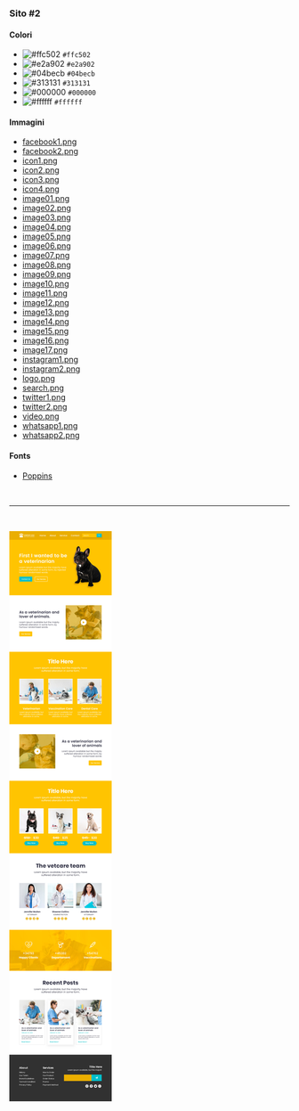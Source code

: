 ### Sito #2

#### Colori

* ![#ffc502](https://placehold.co/16x16/ffc502/ffc502.png) `#ffc502`
* ![#e2a902](https://placehold.co/16x16/e2a902/e2a902.png) `#e2a902`
* ![#04becb](https://placehold.co/16x16/04becb/04becb.png) `#04becb`
* ![#313131](https://placehold.co/16x16/313131/313131.png) `#313131`
* ![#000000](https://placehold.co/16x16/000000/000000.png) `#000000`
* ![#ffffff](https://placehold.co/16x16/ffffff/ffffff.png) `#ffffff`

#### Immagini

* [facebook1.png](./facebook1.png)
* [facebook2.png](./facebook2.png)
* [icon1.png](./icon1.png)
* [icon2.png](./icon2.png)
* [icon3.png](./icon3.png)
* [icon4.png](./icon4.png)
* [image01.png](./image01.png)
* [image02.png](./image02.png)
* [image03.png](./image03.png)
* [image04.png](./image04.png)
* [image05.png](./image05.png)
* [image06.png](./image06.png)
* [image07.png](./image07.png)
* [image08.png](./image08.png)
* [image09.png](./image09.png)
* [image10.png](./image10.png)
* [image11.png](./image11.png)
* [image12.png](./image12.png)
* [image13.png](./image13.png)
* [image14.png](./image14.png)
* [image15.png](./image15.png)
* [image16.png](./image16.png)
* [image17.png](./image17.png)
* [instagram1.png](./instagram1.png)
* [instagram2.png](./instagram2.png)
* [logo.png](./logo.png)
* [search.png](./search.png)
* [twitter1.png](./twitter1.png)
* [twitter2.png](./twitter2.png)
* [video.png](./video.png)
* [whatsapp1.png](./whatsapp1.png)
* [whatsapp2.png](./whatsapp2.png)

#### Fonts

* [Poppins](https://fonts.google.com/specimen/Poppins)

<br/><hr/><br/>

![mockup](./website-1.jpg)